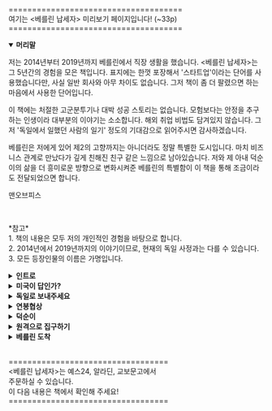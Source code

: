 <p>=====================================<br />
여기는 &lt;베를린 납세자&gt; 미리보기 페이지입니다! (~33p)<br />
=====================================</p>
<details open>
    <summary><b>머리말</b></summary>
        <p>저는 2014년부터 2019년까지 베를린에서 직장 생활을 했습니다. &lt;베를린 납세자&gt;는 그 5년간의 경험을 모은 책입니다. 표지에는 한껏 포장해서 '스타트업'이라는 단어를 사용했습니다만, 사실 일반 회사와 아무 차이도 없습니다. 그저 책이 좀 더 팔렸으면 하는 마음에서 사용한 단어입니다.</p>
        <p>이 책에는 처절한 고군분투기나 대박 성공 스토리는 없습니다. 모험보다는 안정을 추구하는 인생이라 대부분의 이야기는 소소합니다. 해외 취업 비법도 담겨있지 않습니다. 그저 '독일에서 일했던 사람의 일기' 정도의 기대감으로 읽어주시면 감사하겠습니다.</p>
        <p>베를린은 저에게 있어 제2의 고향까지는 아니더라도 정말 특별한 도시입니다. 마치 비즈니스 관계로 만났다가 깊게 친해진 친구 같은 느낌으로 남아있습니다. 저와 제 아내 덕순이의 삶을 더 흥미로운 방향으로 변화시켜준 베를린의 특별함이 이 책을 통해 조금이라도 전달되었으면 합니다.</p>
        <p>맨오브피스</p>
        <br />
        <p>*참고*<br />
        1. 책의 내용은 모두 저의 개인적인 경험을 바탕으로 합니다.<br />
        2. 2014년에서 2019년까지의 이야기이므로, 현재의 독일 사정과는 다를 수 있습니다.<br />
        3. 모든 등장인물의 이름은 가명입니다.
        </p>
</details>
<details>
    <summary><b>인트로</b></summary>
        <p>베를린 하케셔막트(Hackescher Markt)에서 5분 정도 걸으면 마리엔키르헤(Marienkirche)라는 교회가 나온다. 두 지점 사이에 사무실 건물이 하나 있다. 내가 베를린에서 처음으로 근무했던 사무실이다. 그곳에서 일한 지 1년 반 정도 지났을 무렵의 일이다.</p>
        <p>나의 책상은 바람이 잘 통하지 않는 구석에 있었다. 그 자리에서 나는 매출 리포트를 체크하다가, 이메일을 쓰다가, 스카이프로 이야기하다가, 캘린더 알림이 오면 미팅하는 하루를 보내고 있었다. 가끔 휴게실에서 탁구를 치는 것 외에는 계속 일에 몰입했다. 회사가 성장통을 겪고 있는 상황이라 빠르게 성과를 내야했던 때였다. 나는 노트북 자판을 기계처럼 끊임없이 두들겼다.</p>
        <p>오후 6시가 조금 넘자 사무실 부엌 쪽에서 맥주병 따는 소리가 났다. 파블로프의 개처럼 목마름이 느껴졌다. 부엌 냉장고로 가 맥주를 한 병 꺼냈다. 슈퍼에서 흔히 볼 수 있는 브랜드의 맥주였던 것 같다. 맥주를 챙긴 자들은 어슬렁거리며 소파나 기둥에 대충 기댔다.</p>
        <p>"애플 펜슬 써 본 사람?"</p>
        <p>"너 월세방은 구했어?"</p>
        <p>동료들과 이런 잡담을 주고받으며 맥주를 홀짝거렸다. 대충 마시다 퇴근할 사람은 퇴근하고, 더 마시고 싶은 이들은 계속 마셨다. 아내 덕순이에게 전화해 술을 마시다 가겠다고 알리고 몇 병 더 꺼내 마셨다. 차가운 맥주가 공짜라니, 세상 오래 살고 볼 일이었다.</p>
        <p>그러다보니 찬장에 과자가 있을 것 같아서 다 같이 캐비닛을 하나씩 열어보았다. 과자는 없고 시리얼 상자만 가득했다. 이거라도 먹자며 시리얼을 꺼내고 있는데, 싱크대 위 선반에 놓인 위스키 병이 눈에 들어왔다. 누군가가 여행을 다녀오면서 공항 면세점에서 사 온 것이었다. 마침 맥주가 지겨워진 참이었다. 우리는 찬장에서 빈 그릇과 에스프레소 잔을 꺼냈다. 빈 그릇에는 시리얼, 에스프레소 잔에는 위스키를 채웠다. 엄지와 검지로 잔 손잡이를 잡고, 떠들썩하게 건배를 한 후 쭉 들이켰다. 얼음 없이 미지근하게 마셔서 그런지 속에서 독한 냄새가 올라왔다. 그렇게 취해가던 도중 일이 터졌다.</p>
        <p>동료 하나가 유독 심하게 취해 있었다. 술뿐만 아니라 대마초까지 피워서 과하게 흥분한 상태였다. 베를린은 대마초 흡연에 꽤 관대한 도시다. 주말에 거리를 걷다보면 대마초 냄새를 맡게 되는 일이 적지 않다. 그는 사무실을 이리저리 뛰어다니다 뭔가를 발견했다. 깡통처럼 생긴 물건이었다.</p>
        <p>"우와, 안개 폭탄이 있어!!"</p>
        <p>깡통을 자세히 보던 그가 신난 목소리로 외쳤다. 안개 폭탄은 야외 콘서트장 등에서 사용하는 파티용품으로, 터트리면 연막탄처럼 연기가 터져 나온다. 다만 그냥 연기와는 달리 색깔이 선명해서, 여러 명이 동시에 터트리면 꽤 멋지다. 문제는 우리가 있는 곳이 사무실이라는 사실이었다.</p>
        <p>"당장 그거 내려놔!"</p>
        <p>모두의 만류에도 불구하고 기어이 그는 그 깡통을 흔들어 터트렸다. 슈우욱 하고 불꽃이 쏟아져 나왔다. 깜짝 놀란 그는 깡통을 탁구대 위로 던졌다. 탁구대 위에서 빙글빙글 돌던 깡통에서 오렌지 색 연기가 자욱이 뿜어져 나왔다. 사무실 안이 순식간에 오렌지색 연기로 가득 차 앞이 보이지 않을 정도였다. 몇 분 후 화재경보기가 울렸다. 어찌나 크게 울리던지 술이 확 깼다.</p>
        <p>우리는 일단 밖으로 도망갔다. 위를 올려다보니 창문에서 예쁜 오렌지색 연기가 새어나오고 있었다. 연기를 쳐다보며 안절부절 못하고 있는데, 옆 건물에서 웅성거리는 소리가 들렸다. 사무실 옆은 호스텔 건물이었다. 화재경보 소리와 오렌지색 연기에 놀란 호스텔 직원들이 투숙객들을 전부 로비로 대피시키고 있었다.</p>
        <p>5분 후 소방차와 경찰차가 도착했다(화재경보기가 울리면 자동으로 소방서에 연락이 가는 시스템이었다.). 우리는 경찰관, 소방관과 함께 사건 현장으로 올라갔다. 빈 맥주병이 굴러다녔고, 독한 냄새를 풍기는 에스프레소 잔과 제 임무를 훌륭하게 완수해낸 안개 폭탄이 있었다. 그들은 적당히 둘러보다가, 자세한 이야기를 들어야겠다며 계단을 내려갔다. 우리도 따라 내려갔다. 길가로 나가니 호스텔 직원 한 명이 모두를 초대하기 위해 기다리고 있었다.</p>
        <p>"경찰관님, 저 멍청이들과 이야기를 나누실 거면 따뜻한 저희 로비에서 하시지요."</p>
        <p>로비에 들어가니 수많은 투숙객들이 앉아있었다. 모두 짜증난 얼굴이었고, 죄인처럼 입장하는 우리를 경멸의 눈빛으로 쳐다봤다. 나는 고개를 숙인 채 제일 앞에 보이는 의자에 앉았다. 경찰관은 우리의 신분증을 확인한 후 각자의 주소를 수첩에 옮겨 적었다. 그런 뒤 우리는 상황을 있는 그대로 이야기했다. 마지막으로 경찰관은 우리의 알코올농도를 측정한 뒤 한마디를 남기고 떠났다.</p>
        <p>"집에 가셔도 좋습니다. 대신 나중에 벌금이 부과될 수도 있어요. 그리고 제발 파티는 조용히 합시다."</p>
        <p>소방차도 떠났다. 우리는 호스텔 사람들에게 사과한 뒤 건물을 나 왔다. 아무 일 없을 거라며 다들 허세를 부렸다. 나도 애써 태연한 척을 하며 웃었다. 속으론 남에게 피해주는 외국인 젊은이1이 된 것 같아 찝찝했다. 나는 동료들에게 인사한 뒤 집으로 향했다. 혹시 이번 일로 취업 비자가 취소되면 어떡하나 걱정이 들었다. 기물 파손도 없었고, 화재가 난 것도 아니니 괜찮을 거라며 스스로를 안심 시키다가도, 독일 사회에 전혀 도움 되지 않는 놈이라며 쫓아내면 어떻게 할지 걱정됐다. 집에 들어가니 덕순이는 자고 있었다. 맴도는 걱정을 쫓기 위해 얼른 침대에 누웠다. 유럽 애들은 취업 비자 없어도 돼서 좋겠다.... 그런 생각을 하며 눈을 감았다.</p>
        <p>다음날 대표는 우리에게 한참 잔소리를 늘어놓고는, 벌금을 내라면 내야지 어쩌겠냐며 절레절레 고개를 흔들었다. 그런데 몇 달이 지나도 벌금 고지서는 날아오지 않았다. 그렇게 이 사건은 우야무야 잊혀졌다. 나의 취업 비자도 다행히 취소되지 않았다.</p>
</details>
<details>
    <summary><b>미국이 답인가?</b></summary>
        <p>독일로 떠나기 전의 이야기부터 해보겠다. 때는 2013년 초여름, 장소는 코엑스 던킨 도너츠. 친구와 커피를 마시고 있던 나는 첫 직장을 그만둔 상태였다. 첫 직장은 독일 게임회사였는데, 한국 지사에서 3년간 일했었고 이제 새 직장을 찾고 있었다. 가고 싶은 게임회사가 있었지만, 면접 결과가 좋지 않았다. 도넛을 먹으며 가만히 나의 취업 근황을 듣던 친구가 사람을 한 명 소개해 주었다.</p>
        <p>소개해 준 사람은 독일인이었다. 모바일 광고회사의 창업자로, 최근엔 한국 지사 설립에 분주하다고 했다. 소개는 이메일로 이루어 졌다. 독일인 창업자와 나는 점심과 저녁 사이의 애매한 시간에 만나기로 했다. 장소는 그가 일하는 강남 사무실로 정했고, 이력서를 미리 보내두었다.</p>
        <p>소규모 인원이 고급스러운 사무실에서 일하고 있었다. 창업자 외에는 모두 한국인이었다. 가볍게 인사를 하고 미팅 룸으로 들어가 면접을 봤다. 면접 내용 중에 수학 퀴즈가 하나 있었는데, 순발력을 발휘해 어찌어찌 풀었던 기억이 난다. 그 후에 이메일로 과제를 제출하고, 2차 면접을 거쳐 입사하게 되었다. 나는 고객사 관리와 영업을 맡기로 했다. 이직에만 거의 3개월 이상을 소비하고 있었기 때문에 큰 안도감이 들었다. 집으로 돌아가 입사 소식을 알리니 어머니는 또 독일 회사에 붙었냐며 축하해 주었다.</p>
        <p>모바일 광고 회사가 돈을 버는 방법은 간단하다. 사람들의 스마트 폰 화면에 광고를 뿌리는 게 전부다(너무 자세히 설명하면 복잡해지니 이 정도만 알면 된다). 이직한 회사는 모바일 광고 중에서도 게임 광고에 집중하는 곳이었다. 컴퓨터나 콘솔 게임만 하던 나에게 모바일 게임의 세계는 새로웠다. 빠르게 성장하는 야생의 생태계였다. 야생에서 새로운 사람들과 새로운 기술을 익혀가는 재미에 빠져 시간 가는 줄 모르고 일했다.</p>
        <p>내가 일하는 곳은 한국 지사였고, 본사는 베를린에 있었다. 베를린의 동료들과 일하는 재미도 컸다. 첫 직장에서도 독일 본사와 일을 하긴 했지만 분위기가 달랐다. 첫 직장의 본사는 대부분이 독일 사람들이라 그런지, 독일 특유의 경직되고 느릿느릿한 문화가 늘 답답하게 느껴졌다. 하지만 두 번째 직장은 정반대였다. 다양한 국적의 사람들로 이루어져 있으며 활기로 가득한 분위기였다. 미팅 분위기는 혼란스럽지만 활력이 넘쳤고, 업무는 치밀함보다 스피드가 중시되었다. 실수를 할지언정 업무 진행이 시원시원했다. 이직하길 잘했다는 생각을 여러 번 했다.</p>
        <p>2014년 3월, 미국 샌프란시스코로 출장 갈 기회가 있었다. '게임 개발자 컨퍼런스(GDC)'라는 행사에 우리 회사가 참석하니 와달라 는 것이었다. 아시아인 한 명을 끼워 넣어 다국적 느낌을 내려는 속셈이 뻔했지만, 어쨌든 나에겐 새로운 경험이니 기꺼이 가겠다고 했다. 처음으로 가는 미국이었다. 언덕과 빅토리아 양식의 집이 많은 샌프란시스코. 날씨는 포근하지만 대중교통은 아주 불편한 곳. 나는 우버를 타고 컨퍼런스 장으로 향했다.</p>
        <p>행사장에 들어가니 우리 회사의 부스가 보였다. 부스에 있는 동료 들과 반가움의 포옹을 한 뒤, 본격적으로 행사를 즐겼다. 여느 컨퍼런스와 같이 새로운 사람들을 만나고, 이미 함께 일하고 있는 고객사들과 이야기하고, 강연도 듣고, 다른 부스도 둘러보았다. 그러면서 한국의 컨퍼런스와는 분위기가 사뭇 다르다는 것을 느낄 수 있 었다.</p>
        <p>"이 회사는 뭐하는 곳입니까?"</p>
        <p>처음 보는 사람이 우리 회사 부스로 와서 나에게 대뜸 질문을 던졌다. 나는 우리 회사가 하는 일을 간략히 설명해주었다. 서로 대화를 이어나가며 같이 일할 수 있는 접점이 있는지 찾았다. 없으면 없는 대로 명함 교환을 했고, 있을 것 같으면 나중에 이메일로 연락했다. 대화의 흐름이 아주 쿨했다. 쓸데없는 겉핥기식 대화가 없고, 상대방 나이에 맞춰 말투를 조절할 필요도 없었다. 편안한 분위기 속에서 본론에 집중하는 문화에 마음이 꽂혔다.</p>
        <p>컨퍼런스가 끝나고 한국의 일상으로 돌아왔다. 평소와 같이 출근했지만 일이 손에 잘 잡히지 않았다. 여전히 샌프란시스코에 매료된 상태였다. 해외에서 일하고 싶다는 마음이 가시질 않았다. 그 마음을 스스로에게 설명하기 시작했다. 나는 왜 해외로 가야만 하는 지 스스로를 설득했다. 여러 번 설득하다보니(사실 합리화에 가깝다.) 꽤 그럴듯한 문장이 나왔다. '글로벌 인재가 되려면 실제로 해외에서 일을 해봐야 한다.'</p>
        <p>그러나 무턱대고 해외로 가긴 싫었다. 나는 깡 하나만 믿고 돌진 하는 타입은 못 된다. 내가 아무리 원할지언정, 나를 위한 자리가 없을 수도 있다는 사실을 잊지 않는다. '안 되면 되게 하라!'보다는 '왜 안 되는지, 가능한 방법은 뭐가 있는지 확인해보자'에 가깝다. 나는 해외로 갈 수 있는 현실적인 방법을 찾기 시작했다.</p>
</details>
<details>
    <summary><b>독일로 보내주세요</b></summary>
        <p>독일은 한국보다 1인당 국민소득이 높으니 나의 연봉도 높아지겠지? 돈 때문에 해외로 나가려는 건 아니었지만 역시 돈 생각에 마음이 들떴다. 그런 직후 걱정이 밀려왔다. 그런데 내가 해외에서 취업할 수 있을까? 생각은 늘 비슷하게 흘러갔다. 뭔가 새로운 것을 기분 좋게 상상하다가, 현실의 벽을 걱정한다. 대학 가면 맨날 게임해도 괜찮겠지? 로 시작했다가, 그런데 내가 과연 대학에 갈 수 있을까? 로 끝나는 패턴. 이럴 땐 깊이 생각하지 말고 바로 조사를 시작해야 한다. 생각만 하다 보면 배만 고프고 아무 일도 일어나지 않는다.</p>
        <p>일단 해외에서 어떤 일을 하고 싶은지 추려봤다. 영업은 하기 싫었다. 다양한 사람을 만나며 에너지를 충전하는 유형의 사람도 있지만 나는 정반대다. 밖을 돌아다니는 것보다 한 가지를 파고드는 게 더 즐겁다. 가장 먼저 떠오른 게 개발자였는데, 나는 개발을 한 번도 해본 적이 없었다. 게임을 하면서 컴퓨터 관련 잡지식은 나름대로 쌓였지만 잡지식은 팔아먹기 힘들다. 앱 개발이라도 배워야 하나 싶은 생각도 들었으나 나는 당장 해외로 가고 싶었기 때문에 개발은 진지하게 고려하지 않았다. 좀 더 현실적으로 가능한 것을 따져봤다.</p>
        <p>현재 나의 일은 고객 관리 일이니 고객 관리 일을 찾으면 된다. 게임을 좋아하니 게임 관련 회사에 지원하면 유리할 것이다. 마침 첫 직장이 독일 게임 회사였으니, 미국보다는 독일이 나을 것이다. 어릴 때 프랑크푸르트에 살았던 적이 있어 독일이 더 친숙하기도 하다(어릴 때 이야기는 뒤에서 다시 하겠다.). 어차피 미국은 취업 비자 발급이 하늘의 별따기다. 이런 식으로 방향을 잡아가며 최종 적으로는 독일을 목표로 잡았다.</p>
        <p>그렇게 생각을 이어가던 중 지름길을 하나 발견했다. 지금 나의 직장은 독일 회사의 한국 지사다. 본사는 독일 베를린에 있다. 그럼 0에서부터 독일 취업을 알아볼 게 아니라, 본사로 갈 수 있는 방법 을 찾으면 되겠네? 일반적인 해외 취업 루트는 아니었으므로 누군가는 진정한 해외 취업이 아니라고 할지도 모른다. 하지만 내가 가진 조건으로 선택할 수 있는 가장 효율적인 방법을 택하는 게 맞다고 생각했다.</p>
        <p>일단 얘기부터 꺼내기로 했다. 당시 한국 지사의 대표에게 면담을 신청했다. 그는 다른 사람의 말을 잘 들어주는 사람이었다. 나는 그에게 터놓고 이야기했다. 꼭 해외에 가야겠다고, 방법이 없겠냐고 졸랐다. 나는 긴장을 잘 숨기지 못해서 중요한 이야기를 할 때는 늘 목소리가 떨린다. 그는 잠시 생각하더니 베를린 본사와 이야기해보겠다며 면담을 마무리했다. 그리고 몇 주가 지나도록 아무 소식이 없었다.</p>
        <p>도대체 본사와 할 이야기가 뭐가 그렇게 많을까. 혼자 속을 태웠다. 지사 대표가 자리에서 일어날 때마다 신경 쓰였다. 그가 화장실을 갈 때도 눈길이 갔다. 언제 말해줄 거냐며 눈으로 재촉했다. 겉으로는 여유 있게 행동했지만 아마 표정에 드러났을 것이다. 그렇게 하루하루를 보내던 중 메일이 한 통 도착했다. 구글 문서 링크였다. 문서를 열어보니 처음 보는 회사의 로고가 여러 개 있었다. 혼란스러웠다. 문서에는 어떤 로고가 마음에 드는지 투표하는 칸이 있었다. 나는 영문도 모른 채 로고를 훑어보다가, 파란색 네모가 그려진 로고를 골랐다. 그리고 아무 일도 일어나지 않았다.</p>
        <p>아무 일도 일어나지 않다가, 드디어 지사 대표와의 면담 시간이 돌아왔다. 나는 그에게 본사와의 대화는 어떻게 되어가는지 물었다. 그는 자리가 하나 있을 것 같다고 말했다. 호들갑을 떨면서 질문을 쏟아내고 싶은 마음을 누른 채 조용히 그의 말을 들었다.</p>
        <p>"얼마 전에 받은 로고 고르는 메일 기억나지? 베를린 본사에서 사내 스타트업을 하나 만들 거야. 거기에 가도 괜찮다면 내가 잘 이야기해볼게."</p>
        <p>사내 스타트업? 회사 안에 회사를 세운다는 건가? 여러 의문이 들었지만, 나는 단순하게 결론지었다. 갈 수 있다면 그냥 어떻게든 가자. 그리고 며칠 후, 내가 원한다면 베를린으로 보내주겠다는 확답을 받았다.</p>
        <p>퇴근 후 집 냉장고에 있는 맥주를 벌컥벌컥 마시면서 부모님에게 들뜬 기분을 쏟아냈던 것 같다. 내가 원하는 것을 얻었다는, 단순하지만 강렬한 성취감이었다. 수 년 후에 안 사실이지만, 한국 지사 대표가 나를 매우 적극적으로 추천해주었다고 한다. 나의 어떤 부분을 보고 그렇게 추천했는지는 모르겠으나 지금도 그에게 감사하고 있다.</p>
        <p>그렇게 나의 베를린 행이 잠정 확정되었다. 독일에서 일하려면 독일의 근로계약서가 필요하다. 한국 지사는 퇴직하는 것으로 처리하고, 독일 본사와의 근로계약서를 새로 쓰기로 했다. 근로계약서에는 연봉 금액이 포함되어야 한다. 연봉협상도 새로 하기로 했다.</p>
</details>
<details>
    <summary><b>연봉협상</b></summary>
        <p>나는 연봉협상을 끔찍하게 못한다. 결정권을 쥐고 있는 사람의 눈을 쳐다보며 이 정도 금액을 원한다고 말하는 게 왠지 힘들다. 머리로는 당당하게 말하고 있는데, 입술은 떨고 있다. 눈 깜빡거리는 속도도 빨라진다. 그래서 걱정을 많이 했는데, 운 좋게도 연봉 이야기는 전부 이메일로 이루어졌다. 한시름 놓았지만 더 큰 문제가 있었다. 나는 베를린의 급여 수준에 대해 전혀 모르고 있었다. 검색을 해 봐도 뜬구름 잡는 정보뿐이었다. 폭스바겐 엔지니어의 연봉 정보는 있어도, 모바일 광고 회사의 고객 관리 담당자의 연봉 정보는 없었다. 정보가 부족한 상태로 협상을 하고 싶지는 않았다.</p>
        <p>당시 베를린 본사에 마테오라는 동료가 있었다. 비록 원격이지만, 1년 가까이 함께 일하면서 손발이 잘 맞는다는 느낌을 받았고, 둘 다 게임을 좋아해서 스카이프로 잡담도 자주 나눴다. 그에게 연봉에 대한 고민 상담을 받으면 좋을 것 같아서 약간은 장황한 메일을 보냈다. 현재 본사와 협상 중인데, 어느 정도가 현실적인 범위냐고 물었다. 회사 동료가 아닌 친구로서 묻는 것이지만 불편하다면 말해주지 않아도 이해한다는 문장도 추가했다. 그는 조심스럽게 대략적인 금액 범위를 알려줬고, 나는 그에게 감사를 표시했다.</p>
        <p>마테오가 알려준 금액 범위는 내 예상보다 적었다. 독일이니까 연봉이 크게 뛸 줄 알았는데 아니었다. 베를린은 독일의 다른 도시와 비교해 연봉 수준이 낮은 편이다. 물가가 상대적으로 저렴한 것은 장점이지만, 세율은 여전히 높다. 그리고 개발 스킬도 없고 컴퓨터 공학 전공이 아닌 내가 처음부터 높은 연봉을 노리는 것은 무리였다. 아쉬웠지만 일단 베를린에 자리를 잡는 게 가장 중요했다.</p>
        <p>그가 준 정보를 바탕으로 인사부와 연봉 협상을 시작했다. 마테오가 일러준 금액보다 조금 더 높게 불렀고, 부끄러워하지 않고 나의 강점을 어필했다. 본사는 내가 제시한 것보다 약간 금액을 낮추고 싶어 했다. 몇 번의 메일이 오간 후, 너무 세게 주장하다가 없던 일이 되면 어쩌나 걱정될 때쯤 적당히 합의했다. 나는 내가 원하는 것을 얻기 위해 끝까지 의견을 밀어붙이지는 못 하는 편이다. 상대방이 원하는 것을 어느 정도 내어주면서 윈윈하는 것을 선호한다. 사실 윈윈이 아닌 회사의 승리일지도 모르지만 그때는 그렇게 생각 했다.</p>
        <p>며칠 후 근로계약서의 최종본을 받았다. 서명은 독일에 가서 하기로 합의했다(아직 전자서명이 활성화된 때가 아니었다.). 취업 비자 발급은 시간이 꽤 걸리기 때문에 내가 독일 도착 후 직접 수령하기로 했다. 그런데 문득 의문이 들었다.</p>
        <p>"그런데 나 입국은 어떻게 해? 비자도 없고 귀국 티켓도 없으니 입국심사에서 날 의심스럽게 볼 텐데."</p>
        <p>"비자는 아직 안 나왔지만 노동부에서 너의 근로를 허락한다는 편지는 도착했어. 그 편지의 스캔본을 보내줄게. 비자 대신 그걸 보여 주면 될 거야."</p>
        <p>인사 담당이 나를 안심시켜 주었다. 스캔본만으로 괜찮을까 걱정했지만, 걱정해서 무얼 하나. 담당자가 된다고 하니 믿고 가는 수밖에 없었다. 여차하면 인쇄한 계약서를 입국심사 때 보여주면 될 것이다. 그것도 안 되면 인사 담당과 통화를 시켜주면 될 것이다. 약 한 달 반 뒤에 독일로 떠나기로 일정을 잡았다.</p>
        <p>독일 근로계약서와 노동부 편지 스캔본. 첨부 파일을 계속 열었다 닫았다. 기뻐서 미소가 떠나지 않았다. 내가 원하는 것이 문서화되어 눈앞에 있다는 사실에 감격했다. 감격을 간직한 채로 퇴근했다. 늘 그렇듯이 만원 지하철이었지만 전혀 피곤하지 않았다.</p>
        <p>집에 도착해 샤워로 강남의 때를 씻어낸 후 부모님과 저녁을 먹 었다. 게임을 하며 머리를 비우다 금세 피곤해져서 불을 끄고 누웠다. 가장 먼저 생각난 것은 여자 친구인 덕순이었다. 독일에 혼자 가고 싶지는 않았다. 간다면 꼭 덕순이와 함께 가고 싶었다. 머릿속으로 앞으로의 일을 그려봤다. 한 달 반 후에는 베를린 본사에 출근해야한다. 덕순이와 함께하려면 덕순이도 독일 비자가 필요하다. 우리가 부부라면 그녀는 배우자 비자를 받을 수 있다. 아니, 그전에 덕순이의 의사를 물어야 한다. 프러포즈는 어떤 식으로 하는 게 좋을까, 결혼은 좋은데 독일은 가기 싫다고 하면 어떡하지 같은 생각을 하다가 잠들었다.</p>
</details>
<details>
    <summary><b>덕순이</b></summary>
        <p>우리는 분당 서현역 근처의 파스타 집으로 향했다. 특별한 일이 있을 때마다 가던 곳이다. 덕순이는 아직 모르고 있었지만, 그 날은 특별한 날이었다. 각자 파스타를 주문해서 서로 맛보라며 포크로 돌돌 말아 상대방 그릇에 올려줬다. 그러던 중 나는 포크를 내려놓고, 어색함이 묻은 목소리로 말했다.</p>
        <p>"나와 결혼해줬으면 좋겠어."</p>
        <p>결혼하자면 하자고, 하지 말자면 말자지, 해줬으면 좋겠어는 뭘까. 말하고 나니 쑥스러워서 눈을 똑바로 바라보지 못했다. 그러고는 프러포즈에 한 마디를 덧붙였다.</p>
        <p>"그리고 같이 독일 가서 살자."</p>
        <p>그녀가 나와 결혼해 함께 독일로 갈 것이라는 확신이 80% 정도는 있었다. 왜 독일로 가고 싶은지, 어디서 일할 것인지, 비자 계획은 어떻게 되는지 설명했다. 현실적 상황을 그녀가 정확히 알고 대답해 주길 원했다. 그리고 다행히, 덕순이는 날 받아주었다. 나와 결혼도 하고, 독일도 같이 가겠다고 했다. 그리고 다시 평소의 대화로 돌아왔다. 당시 그녀가 흠뻑 빠졌던 영화 &lt;캡틴 아메리카: 윈터 솔져&gt; 이야기를 했다. 연인인 동시에 친구 같은 느낌이 좋아 덕순이와 결혼하고 싶었다. 화려한 이벤트도 감동의 눈물도 없어서 정말 이걸로 된 건가 싶었지만, 그녀는 분명히 답을 해주었다.</p>
        <p>내 안의 80% 확신은 어디에서 생긴 것일까. 언젠가 각자의 결혼관에 대해 이야기한 적이 있다. 깊은 의미 없이 그저 서로의 의견을 주고받았다. 그녀는 자신이 결혼식에 대한 환상이 없다고 말했다. 언젠가 결혼을 하게 되면, 결혼식은 생략하고 싶다는 것이었다. 결혼해서 같이 살게 되어도 각자의 공간이 뚜렷하게 있었으면 좋겠다고 했다. 아마도 이 때 덕순이와의 결혼을 확신했던 것 같다.</p>
        <p>나 또한 결혼식에 큰 의미를 두지 않고 살았다. 결혼식은 생략하기로 자연스레 의견이 맞춰졌다. 서운해 할 수 있는 친척이나 친구들에게는 마침 급히 독일로 가게 되었다는 좋은 핑계도 있었다. 다행히 양가 부모님들께서는 큰 반대 없이 넓은 마음으로 이해해 주셨다. 대신 아예 생략하는 것은 아쉬우니, 가족들끼리만 모여서 치르는 것으로 정했다. 친구들과는 따로 만나 밥을 사주며 배우자를 소개했고, 친척들에게는 직접 찾아가 인사를 드렸다.</p>
        <p>결혼식은 양가 가족들이 모여 결혼 예배와 식사를 하는 것으로 대체했다. 식사만 하면 허전할 것 같아 결혼 예배를 제안했는데(우리 집은 기독교 집안이다), 덕순이 집에서도 찬성해 주었다. 사회는 교회 목사님이신 나의 외삼촌이 맡아 주었다. 장소는 평소에 가 볼 일 없는 근사한 중식당의 별실이었다. 넓은 테이블에 다 같이 둘러 앉아 있는 것이 좀 어색하기도 했지만, 분위기는 화기애애했다.</p>
        <p>서로가 대화할 만한 주제를 찾아 이야기를 나눴다. 독일 이야기와, 덕순이와 나의 연애사가 주로 거론되었던 것 같다. 다 함께 기도를 하고, 덕순이의 손을 잡고, 가족들의 축복을 받으니 눈물이 났다. 원래 결혼식에서 눈물을 흘리는 건 신부 아니었나? 그 자리의 모두가 우리를 축하해주는 모습에 감동했다.</p>
        <p>"울었대~요!"</p>
        <p>덕순이는 나를 놀렸다. 요즘도 가끔 놀리곤 한다.</p>
        <p>식사 후 덕순이와 나는 가평으로 신혼여행을 떠났다. 원래는 펜션에 짐을 풀고 아침고요수목원을 갈 예정이었지만, 둘 다 너무 피곤했다. 결혼식과 운전의 피로가 한꺼번에 몰려왔다. 계획했던 모든 일정을 깔끔히 지우고 실컷 낮잠을 잤다. 저녁이 되니 시원한 여름 바람이 불어왔다. 발코니에서 고기를 구워 먹으며 수다를 떨었다. 우리는 이제 부부였다.</p>
        <p>"독일에 가서도 같이 밥 먹고, 치우고 하겠지?"</p>
        <p>"당연히 그렇게 하겠지."</p>
        <p>뒷정리를 같이 하고, 소파에 나란히 앉아 &lt;캡틴 아메리카: 퍼스트 어벤져&gt;를 봤다. 덕순이와 밥 먹고 설거지 하고 영화를 보다니. 같이 사는 부부였다. 머릿속에 독일에서의 신혼 생활이 자연스레 그려지기 시작했다.</p>
</details>
<details>
    <summary><b>원격으로 집구하기</b></summary>
        <p>정식으로 혼인신고를 마친 우리는 머리를 맞댔다. 베를린에 안정적으로 정착하기 위한 작전을 짜야했다. 거주할 집을 찾아 안정된 생활을 하기까지는 시간이 필요하고, 여러 가지 시행착오도 겪어야 할 것이다. 둘이서 고생하는 것보다 혼자 고생하는 게 낫다. 그러니 일단 내가 먼저 독일로 떠나 자리를 잡고, 6개월 후에 덕순이가 합류하는 계획을 세웠다.</p>
        <p>먼저 나 혼자서 6개월간 살 집을 물색했다. 베를린 월세난이 얼마나 끔찍한지 본사 동료들에게 가끔 들어보기는 했다. 들을 때는 별 생각이 없었다. 그러다 실제로 검색을 해보고 현실을 깨달았다. 외국인 주제에 3개월 치 급여명세서조차 없는 녀석은 후보자 명단 최하단에 위치한다. 베를린은 외국인 유입이 활발한 도시였고, 방을 구하는 사람들로 넘쳐났다. 집주인들이 굳이 나를 받아줄 이유가 없었다. 6개월 동안 호텔이나 에어비앤비에서 지내볼까 생각도 했지만 돈이 문제였다. 글을 쓰는 지금도 베를린의 월세난 이야기는 끊이지 않는다.</p>
        <p>한국인의 정으로 어떻게든 비벼볼 수작으로 베를린 한국인 커뮤니티를 이 잡듯이 뒤졌다. 그러다 벼룩시장 게시판에서 'WG 들어 올 사람 구합니다.'라는 글을 찾았다. WG(Wohngemeinschaft)는 한 집에 여러 사람이 같이 사는 방식을 말한다. 룸메이트를 구한다고 생각하면 된다. 원룸이나 부모님 집에서 사는 게 일반적인 한국과 달리, 베를린에서는 모르는 사람들과 같은 집에서 방만 따로 쓰는 경우가 흔하다. 글을 올린 사람은 한국인 부부였다.</p>
        <p>나는 그 부부에게 메일을 썼다. 꼭 나를 세입자로 뽑게 하고 싶어서 메일에 힘을 줬다. 그냥 '방 구합니다~'로 끝내지 않고, 나에 대한 정보를 빼곡히 담았다. 독일로 가는 이유, 이름, 성별, 나이, 회사 주소와 홈페이지, 희망 거주 기간, 개인 페이스북 주소까지 전부 적었다. 물건을 깨끗이 쓰는 성격이고, 하루의 대부분은 일하러 나간다는 내용도 넣었다.</p>
        <p>그리고 나는 기적처럼 간택 받았다. 부부가 메일로 방사진을 보내 주었는데, 대학시절 자취방보다 훨씬 큰 방이었다. 창문도 널찍해 시원해 보였다. 낡은 집이었지만 그만큼 운치 있었다. 월세는 월 500유로에, 보증금 500유로로 나쁘지 않았다. 위치도 사무실과 가까웠다. 직접 본 적도 없는 사람에게 방을 빌려주다니. 나를 신뢰해 준 것이 너무 고마웠다. 분명 좋은 사람들일 것이라는 확신이 들었다. 메일에서도 신뢰가 느껴졌다. 신뢰라는 것이 참 주관적인 것이긴 한데, 어쨌든 있었다. 운이 좋다고 느꼈다. 본사 동료들에게 집을 구했다는 소식을 전하니 거짓말하지 말라며 믿지 않았다.</p>
        <p>내가 독일에 도착하는 날짜와 입주 날짜 사이에 2주 차이가 있어서 그 동안은 어쩔 수 없이 에어비앤비에서 지내기로 했다. 한국 휴대폰과 적금을 해지하고, 환전을 하고, 물건을 정리했다. 가족과 친구들에게 작별인사를 했다. 공항에서 덕순이와 포옹을 하고, 눈물을 삼키며 보안검색대로 들어갔다. 덕순이 얼굴을 한 번 더 보고 싶어 뒤돌아봤지만, 입구에 세워진 벽 때문에 전혀 보이지 않았다.</p>
</details>
<details>
    <summary><b>베를린 도착</b></summary>
        <p>미리 말해두지만 나는 베를린에서 일하기 전에도 독일에 가 본 적이 여러 번 있었다. 첫 직장의 본사 함부르크로 출장을 두세 번, 이직 후엔 신입사원 트레이닝을 받기 위해 베를린 본사에 한 번 다녀왔고, 초등학교 시절 약 4년간 독일 프랑크푸르트에서 살았다. 독일에 대해서 아주 잘 알지는 않아도 친숙함 정도는 갖고 있는 상태였다. 독일어 실력은 예나 지금이나 형편없지만.</p>
        <p>인천에서 모스크바를 경유해 베를린 쇼네펠트(Schönefeld) 공항에 도착했다.</p>
        <p>"왜 편도 티켓 밖에 없습니까?"</p>
        <p>예상대로 입국심사원이 물었다. 나는 가방에서 노동부 편지의 스캔본을 꺼내 보여주었다. 뭔가 의심스럽다는 눈초리였지만, 다행히 그는 입국도장을 꽝꽝 찍어주었다.</p>
        <p>오랜만의 장거리 비행이어서인지 몸이 지쳐있었다. 밤이었고 비까지 내리고 있었다. 그냥 택시를 탈까 하는 유혹이 생겼지만 이제부터 현지인이 되어야 한다는 생각에 S반(지상철)을 타기로 했다. S9호선을 타고 에어비앤비가 위치한 그라이프스발더슈트라세(Greifswalderstraße)로 향했다. 전철에 사람은 거의 없었고, 창밖은 어두컴컴했다. 야경이랄 것이 하나도 없었다. 창문에 빗방울만 잔뜩 맺혀 있었다. 낭만 가득한 유럽에 도착했다는 설렘이 조금도 느껴지지 않았다. 그저 시커멓고 비 내리는 밤이었다.</p>
        <p>역에서 내려 종이 지도를 확인했다(로밍은 따로 하지 않았다.). 지도가 비에 젖으면 안 되니 정류장 지붕 아래에서 미리 확인하고 걸었다. 빗물이 새어 들어와 양말을 적셨다. 왜 운동화를 새로 사지 않았을까 하는 후회가 들었다. 무거운 캐리어백을 끌면서 20분 정도 걸으니 주택 단지가 나왔다. 주소와 일치하는 집을 찾아 두리번거렸다. 이 집이 맞나 긴가민가하면서 건물 입구의 초인종을 훑어 봤더니 에어비앤비 주인의 이름이 보였다. 초인종을 눌렀다.</p>
        <p>"누구세요?"</p>
        <p>"에어비앤비 예약한 사람입니다."</p>
        <p>덜컹하고 문이 열렸다. 엘리베이터가 없어서 캐리어를 들고 계단을 올라갔다. 비와 땀에 젖은 찝찝한 몸을 이끌고 올라가니, 에어비앤비 주인이 나를 반갑게 맞이해 줬다. 간단하게 인사를 하고, 집 안내를 받고, 샤워를 하고, 짐을 풀었다. 배가 고팠지만 다시 빗속을 걷기는 싫어서 가방에 챙겨 온 기내식 과자로 허기를 달랬다. 와이파이를 연결해 가족들과 메시지를 주고받다 그대로 뻗어 잤다.</p>
        <p>출근까지는 2주가 남아 있었다. 그 기간 동안 주로 동네 구경을 하며 여유롭게 보냈다. 여기저기 쏘다니며 슈퍼에서는 무엇을 파는지, 재활용 쓰레기는 어떻게 버리는지, DVD 대여점의 인기 영화는 무엇인지 등을 관찰했다. 사무실 위치도 미리 확인했고, 앞으로 함께 살 한국인 부부도 만났다. 만나서 계약서도 쓰고, 보증금도 주고, 같이 차도 마셨다.</p>
        <p>새로운 삶을 만들어가는 느낌이 좋았다. 베를린에 얼마나 오래 살지는 미리 정하지 않았다. 1년 살다 돌아갈 수도 있고, 평생 살 수도 있고, 다른 도시로 갈 수도 있는 일이었다. 어쩌면 덕순이의 마음이 바뀔 수도 있었다. 어차피 앞일은 알 수 없으니 깊게 생각하지 않기로 했다. 나중에 한국에 돌아갈지도 모른다는 생각은 머릿속에서 지우기로 했다. 이제 난 독일로 왔다.</p>
</details>
<br />
<p>==================================<br />
&lt;베를린 납세자&gt;는 예스24, 알라딘, 교보문고에서<br />
주문하실 수 있습니다.<br />
이 다음 내용은 책에서 확인해 주세요!<br />
==================================</p>